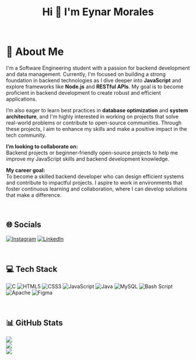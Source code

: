 <h1 align="center">Hi 👋 I'm Eynar Morales</h1>

&nbsp;
&nbsp;

# 💫 About Me
I'm a Software Engineering student with a passion for backend development and data management. Currently, I'm focused on building a strong foundation in backend technologies as I dive deeper into **JavaScript** and explore frameworks like **Node.js** and **RESTful APIs**. My goal is to become proficient in backend development to create robust and efficient applications.

I’m also eager to learn best practices in **database optimization** and **system architecture**, and I'm highly interested in working on projects that solve real-world problems or contribute to open-source communities. Through these projects, I aim to enhance my skills and make a positive impact in the tech community.

**I’m looking to collaborate on:**  
Backend projects or beginner-friendly open-source projects to help me improve my JavaScript skills and backend development knowledge.

**My career goal:**  
To become a skilled backend developer who can design efficient systems and contribute to impactful projects. I aspire to work in environments that foster continuous learning and collaboration, where I can develop solutions that make a difference.

&nbsp;

## 🌐 Socials
[![Instagram](https://img.shields.io/badge/Instagram-%23E4405F.svg?logo=Instagram&logoColor=white)](https://instagram.com/eynarenrm) [![LinkedIn](https://img.shields.io/badge/LinkedIn-%230077B5.svg?logo=linkedin&logoColor=white)](https://linkedin.com/in/eynarenrmorales)

&nbsp;

## 💻 Tech Stack
![C](https://img.shields.io/badge/c-%2300599C.svg?style=for-the-badge&logo=c&logoColor=white) ![HTML5](https://img.shields.io/badge/html5-%23E34F26.svg?style=for-the-badge&logo=html5&logoColor=white) ![CSS3](https://img.shields.io/badge/css3-%231572B6.svg?style=for-the-badge&logo=css3&logoColor=white) ![JavaScript](https://img.shields.io/badge/javascript-%23323330.svg?style=for-the-badge&logo=javascript&logoColor=%23F7DF1E) ![Java](https://img.shields.io/badge/java-%23ED8B00.svg?style=for-the-badge&logo=openjdk&logoColor=white) ![MySQL](https://img.shields.io/badge/mysql-4479A1.svg?style=for-the-badge&logo=mysql&logoColor=white) ![Bash Script](https://img.shields.io/badge/bash_script-%23121011.svg?style=for-the-badge&logo=gnu-bash&logoColor=white) ![Apache](https://img.shields.io/badge/apache-%23D42029.svg?style=for-the-badge&logo=apache&logoColor=white) ![Figma](https://img.shields.io/badge/figma-%23F24E1E.svg?style=for-the-badge&logo=figma&logoColor=white)

&nbsp;

## 📊 GitHub Stats
![](https://github-readme-stats.vercel.app/api?username=Eynarr&theme=gotham&hide_border=false&include_all_commits=true&count_private=true)<br/>
![](https://github-readme-streak-stats.herokuapp.com/?user=Eynarr&theme=gotham&hide_border=false)<br/>
![](https://github-readme-stats.vercel.app/api/top-langs/?username=Eynarr&theme=gotham&hide_border=false&include_all_commits=true&count_private=true&layout=compact)
